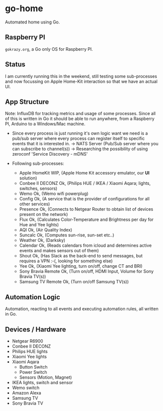 # go-home

Automated home using Go.

## Raspberry PI

``gokrazy.org``, a Go only OS for Raspberry PI.

## Status

I am currently running this in the weekend, still testing some sub-processes and now focussing on Apple Home-Kit interaction so that we have an actual UI.

## App Structure

Note:
  InfluxDB for tracking metrics and usage of some processes.
  Since all of this is written in Go it should be able to run anywhere, from a Raspberry PI, Arduino to a Windows/Mac machine.

- Since every process is just running it's own logic want we need is a pub/sub server where every process
  can register itself to specific events that it is interested in.
  -> NATS Server (Pub/Sub server where you can subscribe to channel(s))
  -> Researching the possibility of using zeroconf 'Service Discovery - mDNS'

- Following sub-processes:
  - Apple HomeKit       WIP, (Apple Home Kit accessory emulator, our **UI** solution)
  - Conbee II DECONZ    Ok, (Philips HUE / IKEA / Xiaomi Aqara; lights, switches, sensors)
  - Wemo                Ok, (Wemo wifi powerplug)
  - Config              Ok, (A service that is the provider of configurations for all other services)
  - Presence            Ok, (Connects to Netgear Router to obtain list of devices present on the network)
  - Flux                Ok, (Calculates Color-Temperature and Brightness per day for Hue and Yee lights)
  - AQI                 Ok, (Air Quality Index)
  - Suncalc             Ok, (Computes sun-rise, sun-set etc..)
  - Weather             Ok, (Darksky)
  - Calendar            Ok, (Reads calendars from icloud and determines active events and makes sensors out of them)
  - Shout               Ok, (Has Slack as the back-end to send messages, but requires a VPN :-(, looking for something else)
  - Yee                 Ok, (Xiaomi Yee lighting, turn on/off, change CT and BRI)
  - Sony Bravia Remote  Ok, (Turn on/off, HDMI Input, Volume for Sony Bravia TV(s))
  - Samsung TV Remote   Ok, (Turn on/off Samsung TV(s))
  
## Automation Logic
  
Automation, reacting to all events and executing automation rules, all written in Go.

## Devices / Hardware

- Netgear R6900
- Conbee II DECONZ
- Philips HUE lights
- Xiaomi Yee lights
- Xiaomi Aqara
  - Button Switch
  - Power Switch
  - Sensors (Motion, Magnet)
- IKEA lights, switch and sensor
- Wemo switch
- Amazon Alexa
- Samsung TV
- Sony Bravia TV
